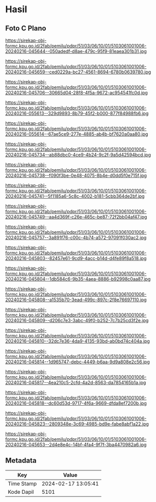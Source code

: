 # Hasil

## Foto C Plano

https://sirekap-obj-formc.kpu.go.id/2fab/pemilu/pdpr/51/03/06/10/01/5103061001006-20240216-045644--050adedf-d8ae-479c-95f9-81eaea301b31.jpg

https://sirekap-obj-formc.kpu.go.id/2fab/pemilu/pdpr/51/03/06/10/01/5103061001006-20240216-045659--ced0229a-bc27-4561-8694-6780b0639780.jpg

https://sirekap-obj-formc.kpu.go.id/2fab/pemilu/pdpr/51/03/06/10/01/5103061001006-20240216-045706--30665d04-28f8-4f5a-9672-ac954541fc0d.jpg

https://sirekap-obj-formc.kpu.go.id/2fab/pemilu/pdpr/51/03/06/10/01/5103061001006-20240216-055613--329d9893-8b79-45f2-b000-877f84988fb6.jpg

https://sirekap-obj-formc.kpu.go.id/2fab/pemilu/pdpr/51/03/06/10/01/5103061001006-20240216-055614--67ae5ce9-277e-4885-ab4b-bf7620a0aa80.jpg

https://sirekap-obj-formc.kpu.go.id/2fab/pemilu/pdpr/51/03/06/10/01/5103061001006-20240216-045734--ab88dbc0-4ce9-4b24-9c2f-9a5d42594bcd.jpg

https://sirekap-obj-formc.kpu.go.id/2fab/pemilu/pdpr/51/03/06/10/01/5103061001006-20240216-045738--f090f3be-0e48-4075-8b4e-d0dd5f0e715f.jpg

https://sirekap-obj-formc.kpu.go.id/2fab/pemilu/pdpr/51/03/06/10/01/5103061001006-20240216-045741--5f1185a6-5c8c-4002-b181-5cbb364de2bf.jpg

https://sirekap-obj-formc.kpu.go.id/2fab/pemilu/pdpr/51/03/06/10/01/5103061001006-20240216-045749--aa4d369f-c26e-465c-be87-72f2bb04af47.jpg

https://sirekap-obj-formc.kpu.go.id/2fab/pemilu/pdpr/51/03/06/10/01/5103061001006-20240216-045757--3a891f76-c00c-4b74-a572-97091f030ac2.jpg

https://sirekap-obj-formc.kpu.go.id/2fab/pemilu/pdpr/51/03/06/10/01/5103061001006-20240216-045803--82457e61-9cd9-4acc-b14d-d4fe89f8a518.jpg

https://sirekap-obj-formc.kpu.go.id/2fab/pemilu/pdpr/51/03/06/10/01/5103061001006-20240216-045804--1db584c6-9b35-4aea-8886-b92998c0aa87.jpg

https://sirekap-obj-formc.kpu.go.id/2fab/pemilu/pdpr/51/03/06/10/01/5103061001006-20240216-045808--a1535b70-3ead-499c-897c-2f8e76697110.jpg

https://sirekap-obj-formc.kpu.go.id/2fab/pemilu/pdpr/51/03/06/10/01/5103061001006-20240216-045809--d206c7e3-3abc-49f0-b252-7c7b25cd3f2e.jpg

https://sirekap-obj-formc.kpu.go.id/2fab/pemilu/pdpr/51/03/06/10/01/5103061001006-20240216-045810--32dc7e36-4da9-4135-93bd-ab0bd74c404a.jpg

https://sirekap-obj-formc.kpu.go.id/2fab/pemilu/pdpr/51/03/06/10/01/5103061001006-20240216-045814--1d965747-debc-4449-b6aa-9d9a808e2c56.jpg

https://sirekap-obj-formc.kpu.go.id/2fab/pemilu/pdpr/51/03/06/10/01/5103061001006-20240216-045817--4ea210c5-2cfd-4a2d-8563-da7854165b1a.jpg

https://sirekap-obj-formc.kpu.go.id/2fab/pemilu/pdpr/51/03/06/10/01/5103061001006-20240216-045818--dc60d53d-9717-4f6a-9669-dfda8ef7200b.jpg

https://sirekap-obj-formc.kpu.go.id/2fab/pemilu/pdpr/51/03/06/10/01/5103061001006-20240216-045823--2809348e-3c69-4985-bd9e-fabe8abf1a22.jpg

https://sirekap-obj-formc.kpu.go.id/2fab/pemilu/pdpr/51/03/06/10/01/5103061001006-20240216-045653--2d4e8e4c-14bf-4fa4-9f7f-3ba4470982a6.jpg


## Metadata

| Key        | Value               |
| ---------- | ------------------- |
| Time Stamp | 2024-02-17 13:05:41 |
| Kode Dapil | 5101                |



